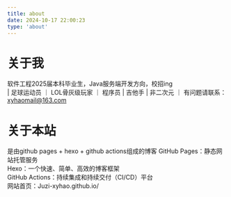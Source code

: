 ```yaml
---
title: about
date: 2024-10-17 22:00:23
type: 'about'
---
```


# 关于我
软件工程2025届本科毕业生，Java服务端开发方向，校招ing  
| 足球运动员 ｜ LOL骨灰级玩家 ｜ 程序员 | 吉他手 | 非二次元 ｜ 
有问题请联系：xyhaomail@163.com



# 关于本站
是由github pages + hexo + github actions组成的博客
GitHub Pages：静态网站托管服务  
Hexo：一个快速、简单、高效的博客框架  
GitHub Actions：持续集成和持续交付（CI/CD）平台  
网站首页：Juzi-xyhao.github.io/
